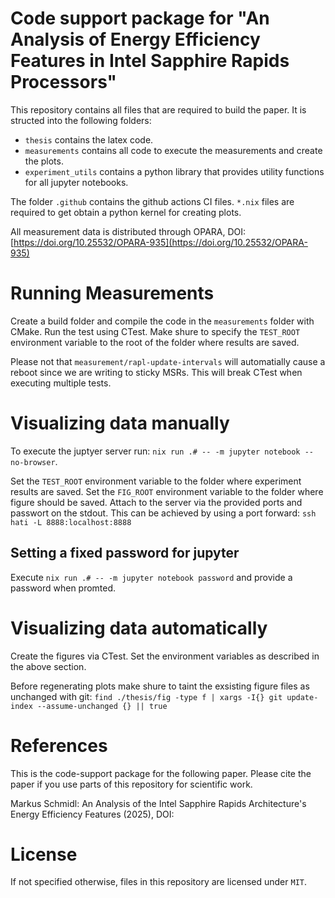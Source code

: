 # Code support package for "An Analysis of Energy Efficiency Features in Intel Sapphire Rapids Processors"

This repository contains all files that are required to build the paper.
It is structed into the following folders:
- `thesis` contains the latex code.
- `measurements` contains all code to execute the measurements and create the plots.
- `experiment_utils` contains a python library that provides utility functions for all jupyter notebooks.

The folder `.github` contains the github actions CI files.
`*.nix` files are required to get obtain a python kernel for creating plots.

All measurement data is distributed through OPARA, DOI: [https://doi.org/10.25532/OPARA-935](https://doi.org/10.25532/OPARA-935)

# Running Measurements

Create a build folder and compile the code in the `measurements` folder with CMake.
Run the test using CTest.
Make shure to specify the `TEST_ROOT` environment variable to the root of the folder where results are saved.

Please not that `measurement/rapl-update-intervals` will automatially cause a reboot since we are writing to sticky MSRs.
This will break CTest when executing multiple tests.

# Visualizing data manually

To execute the juptyer server run: `nix run .# -- -m jupyter notebook --no-browser`.

Set the `TEST_ROOT` environment variable to the folder where experiment results are saved.
Set the `FIG_ROOT` environment variable to the folder where figure should be saved.
Attach to the server via the provided ports and passwort on the stdout.
This can be achieved by using a port forward: `ssh hati -L 8888:localhost:8888`

## Setting a fixed password for jupyter

Execute `nix run .# -- -m jupyter notebook password` and provide a password when promted.

# Visualizing data automatically

Create the figures via CTest.
Set the environment variables as described in the above section.

Before regenerating plots make shure to taint the exsisting figure files as unchanged with git: `find ./thesis/fig -type f | xargs -I{} git update-index --assume-unchanged {} || true`

# References
This is the code-support package for the following paper.
Please cite the paper if you use parts of this repository for scientific work.

Markus Schmidl: An Analysis of the Intel Sapphire Rapids Architecture's Energy Efficiency Features (2025),
DOI:

# License

If not specified otherwise, files in this repository are licensed under `MIT`.
